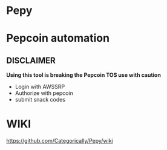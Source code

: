 # Pepy
# Pepcoin automation

## DISCLAIMER
**Using this tool is breaking the Pepcoin TOS use with caution**

* Login with AWSSRP
* Authorize with pepcoin
* submit snack codes
# WIKI
https://github.com/Categorically/Pepy/wiki

